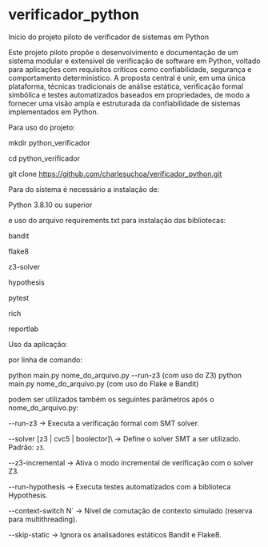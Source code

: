 # verificador_python
Início do projeto piloto de verificador de sistemas em Python

Este projeto piloto propõe o desenvolvimento e documentação de um sistema modular e extensível de verificação de software em Python, voltado para aplicações com requisitos críticos como confiabilidade, segurança e comportamento determinístico. A proposta central é unir, em uma única plataforma, técnicas tradicionais de análise estática, verificação formal simbólica e testes automatizados baseados em propriedades, de modo a fornecer uma visão ampla e estruturada da confiabilidade de sistemas implementados em Python.

Para uso do projeto:

mkdir python_verificador

cd python_verificador

git clone https://github.com/charlesuchoa/verificador_python.git


Para do sistema é necessário a instalação de:

Python 3.8.10 ou superior

e uso do arquivo requirements.txt para instalação das bibliotecas:

bandit

flake8

z3-solver

hypothesis

pytest

rich

reportlab


Uso da aplicação:

por linha de comando: 

python main.py nome_do_arquivo.py --run-z3 (com uso do Z3)
python main.py nome_do_arquivo.py (com uso do Flake e Bandit)

podem ser utilizados também os seguintes parâmetros após o nome_do_arquivo.py:

--run-z3  		-> Executa a verificação formal com SMT solver. 

--solver \[z3      | cvc5        | boolector]\   -> Define o solver SMT a ser utilizado. Padrão: `z3`. 

--z3-incremental	-> Ativa o modo incremental de verificação com o solver Z3.

--run-hypothesis	-> Executa testes automatizados com a biblioteca Hypothesis.

--context-switch N` 	-> Nível de comutação de contexto simulado (reserva para multithreading).

--skip-static		-> Ignora os analisadores estáticos Bandit e Flake8.
